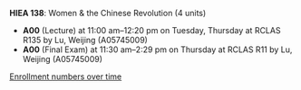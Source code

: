 **HIEA 138**: Women & the Chinese Revolution (4 units)

- **A00** (Lecture) at 11:00 am–12:20 pm on Tuesday, Thursday at RCLAS R135 by Lu, Weijing (A05745009)
- **A00** (Final Exam) at 11:30 am–2:29 pm on Thursday at RCLAS R11 by Lu, Weijing (A05745009)

[Enrollment numbers over time](./HIEA138.tsv)
